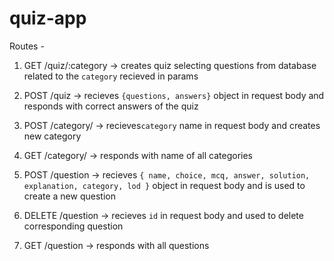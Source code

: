 # quiz-app
Routes - 

1. GET /quiz/:category -> creates quiz selecting questions from database related to the `category` recieved in params
2. POST /quiz -> recieves `{questions, answers}` object in request body and responds with correct answers of the quiz


1. POST /category/ -> recieves`category` name in request body and creates new category
2. GET /category/ -> responds with name of all categories


1. POST /question  -> recieves `{ name, choice, mcq, answer, solution, explanation, category, lod }` object in request body and is used to create a new question 
2. DELETE /question  -> recieves `id` in request body and used to delete corresponding question 
3. GET /question  -> responds with all questions

